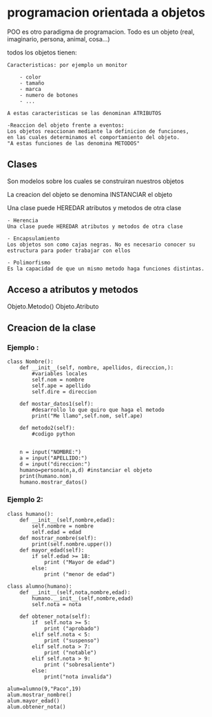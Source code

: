 # programacion orientada a objetos


POO es otro paradigma de programacion. Todo es un objeto (real, imaginario, persona, animal, cosa...)

todos los objetos tienen:

    Caracteristicas: por ejemplo un monitor

        - color
        - tamaño
        - marca
        - numero de botones 
        - ...

    A estas caracteristicas se las denominan ATRIBUTOS
    
    -Reaccion del objeto frente a eventos:
    Los objetos reaccionan mediante la definicion de funciones, 
    en las cuales determinamos el comportamiento del objeto.
    "A estas funciones de las denomina METODOS"

## Clases

Son modelos sobre los cuales se construiran nuestros objetos

La creacion del objeto se denomina INSTANCIAR el objeto

Una clase puede HEREDAR atributos y metodos de otra clase

    - Herencia 
    Una clase puede HEREDAR atributos y metodos de otra clase

    - Encapsulamiento
    Los objetos son como cajas negras. No es necesario conocer su estructura para poder trabajar con ellos

    - Polimorfismo
    Es la capacidad de que un mismo metodo haga funciones distintas.

## Acceso a atributos y metodos


Objeto.Metodo()
Objeto.Atributo


## Creacion de la clase

### Ejemplo :

    class Nombre():
        def __init__(self, nombre, apellidos, direccion,):
            #variables locales
            self.nom = nombre
            self.ape = apellido
            self.dire = direccion

        def mostar_datos1(self):
            #desarrollo lo que quiro que haga el metodo
            print("Me llamo",self.nom, self.ape)

        def metodo2(self):
            #codigo python


        n = input("NOMBRE:")
        a = input("APELLIDO:")
        d = input("direccion:")
        humano=persona(n,a,d) #instanciar el objeto
        print(humano.nom)
        humano.mostrar_datos()


### Ejemplo 2:
    class humano():
        def __init__(self,nombre,edad):
            self.nombre = nombre
            self.edad = edad
        def mostrar_nombre(self):
            print(self.nombre.upper())
        def mayor_edad(self):
            if self.edad >= 18:
                print ("Mayor de edad")
            else:
                print ("menor de edad")
            
    class alumno(humano):
        def __init__(self,nota,nombre,edad):
            humano.__init__(self,nombre,edad)
            self.nota = nota
        
        def obtener_nota(self):
            if  self.nota >= 5:
                print ("aprobado")
            elif self.nota < 5:
                print ("suspenso")
            elif self.nota > 7:
                print ("notable")
            elif self.nota > 9:
                print ("sobresaliente")
            else:
                print("nota invalida")
            
    alum=alumno(9,"Paco",19)
    alum.mostrar_nombre()
    alum.mayor_edad()
    alum.obtener_nota()
